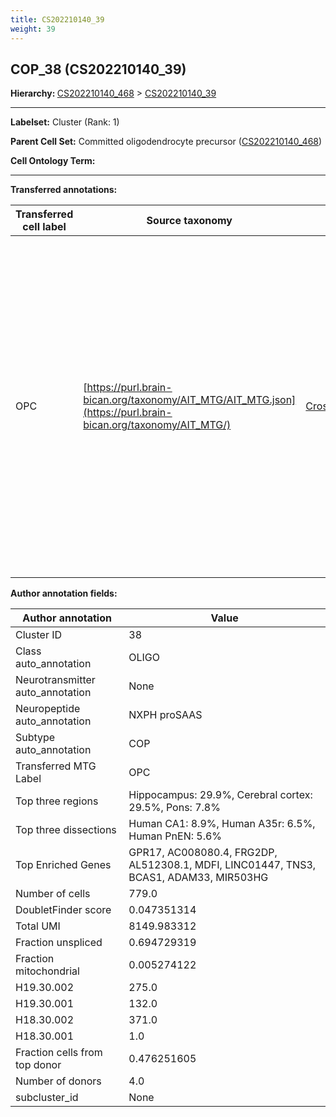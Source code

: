 ```yaml
---
title: CS202210140_39
weight: 39
---
```

## COP_38 (CS202210140_39)
<b>Hierarchy: </b>
[CS202210140_468](../CS202210140_468) >
[CS202210140_39](../CS202210140_39)

---


**Labelset:** Cluster (Rank: 1)

**Parent Cell Set:** Committed oligodendrocyte precursor ([CS202210140_468](../CS202210140_468))



**Cell Ontology Term:** 

[MARKER GENES.]: #


---

[TRANSFERRED ANNOTATIONS.]: #


**Transferred annotations:**

| Transferred cell label | Source taxonomy | Source node accession | Algorithm name | Comment |
|------------------------|-----------------|-----------------------|----------------|---------|
|OPC|[https://purl.brain-bican.org/taxonomy/AIT_MTG/AIT_MTG.json](https://purl.brain-bican.org/taxonomy/AIT_MTG/)|[CrossArea_subclass:bdb83a819a](https://purl.brain-bican.org/taxonomy/AIT_MTG/CrossArea_subclass_bdb83a819a)||We performed PCA (50 components) on our full dataset, trained a random forest classifier (scikit-learn, class_ weight=‘balanced’, max_depth=50) on the MTG labels, and then predicted labels for all cells. We labeled each cluster with the mode of its constituent cells if two conditions were met: more than 0.8 of predicted labels matched the mode, and the mean probability of these pre- dictions was greater than 0.8.|

[AUTHOR ANNOTATION FIELDS.]: #


**Author annotation fields:**

| Author annotation | Value |
|-------------------|-------|
|Cluster ID|38|
|Class auto_annotation|OLIGO|
|Neurotransmitter auto_annotation|None|
|Neuropeptide auto_annotation|NXPH proSAAS|
|Subtype auto_annotation|COP|
|Transferred MTG Label|OPC|
|Top three regions|Hippocampus: 29.9%, Cerebral cortex: 29.5%, Pons: 7.8%|
|Top three dissections|Human CA1: 8.9%, Human A35r: 6.5%, Human PnEN: 5.6%|
|Top Enriched Genes|GPR17, AC008080.4, FRG2DP, AL512308.1, MDFI, LINC01447, TNS3, BCAS1, ADAM33, MIR503HG|
|Number of cells|779.0|
|DoubletFinder score|0.047351314|
|Total UMI|8149.983312|
|Fraction unspliced|0.694729319|
|Fraction mitochondrial|0.005274122|
|H19.30.002|275.0|
|H19.30.001|132.0|
|H18.30.002|371.0|
|H18.30.001|1.0|
|Fraction cells from top donor|0.476251605|
|Number of donors|4.0|
|subcluster_id|None|
